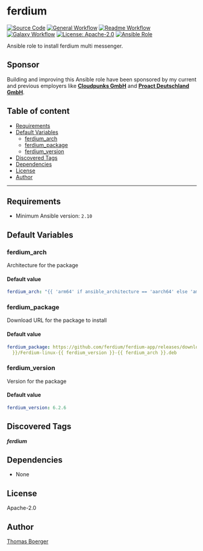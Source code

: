 # ferdium

[![Source Code](https://img.shields.io/badge/github-source%20code-blue?logo=github&amp;logoColor=white)](https://github.com/rolehippie/ferdium)
[![General Workflow](https://github.com/rolehippie/ferdium/actions/workflows/general.yml/badge.svg)](https://github.com/rolehippie/ferdium/actions/workflows/general.yml)
[![Readme Workflow](https://github.com/rolehippie/ferdium/actions/workflows/readme.yml/badge.svg)](https://github.com/rolehippie/ferdium/actions/workflows/readme.yml)
[![Galaxy Workflow](https://github.com/rolehippie/ferdium/actions/workflows/galaxy.yml/badge.svg)](https://github.com/rolehippie/ferdium/actions/workflows/galaxy.yml)
[![License: Apache-2.0](https://img.shields.io/github/license/rolehippie/ferdium)](https://github.com/rolehippie/ferdium/blob/master/LICENSE)
[![Ansible Role](https://img.shields.io/badge/role-rolehippie.ferdium-blue)](https://galaxy.ansible.com/rolehippie/ferdium)

Ansible role to install ferdium multi messenger.

## Sponsor

Building and improving this Ansible role have been sponsored by my current and previous employers like **[Cloudpunks GmbH](https://cloudpunks.de)** and **[Proact Deutschland GmbH](https://www.proact.eu)**.

## Table of content

- [Requirements](#requirements)
- [Default Variables](#default-variables)
  - [ferdium_arch](#ferdium_arch)
  - [ferdium_package](#ferdium_package)
  - [ferdium_version](#ferdium_version)
- [Discovered Tags](#discovered-tags)
- [Dependencies](#dependencies)
- [License](#license)
- [Author](#author)

---

## Requirements

- Minimum Ansible version: `2.10`


## Default Variables

### ferdium_arch

Architecture for the package

#### Default value

```YAML
ferdium_arch: "{{ 'arm64' if ansible_architecture == 'aarch64' else 'amd64' }}"
```

### ferdium_package

Download URL for the package to install

#### Default value

```YAML
ferdium_package: https://github.com/ferdium/ferdium-app/releases/download/v{{ ferdium_version
  }}/Ferdium-linux-{{ ferdium_version }}-{{ ferdium_arch }}.deb
```

### ferdium_version

Version for the package

#### Default value

```YAML
ferdium_version: 6.2.6
```

## Discovered Tags

**_ferdium_**


## Dependencies

- None

## License

Apache-2.0

## Author

[Thomas Boerger](https://github.com/tboerger)
